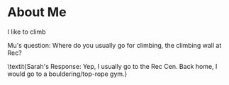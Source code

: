 # About Me

I like to climb

Mu's question: Where do you usually go for climbing, the climbing wall at Rec?

\textit{Sarah's Response: Yep, I usually go to the Rec Cen. Back home, I would go to a bouldering/top-rope gym.}